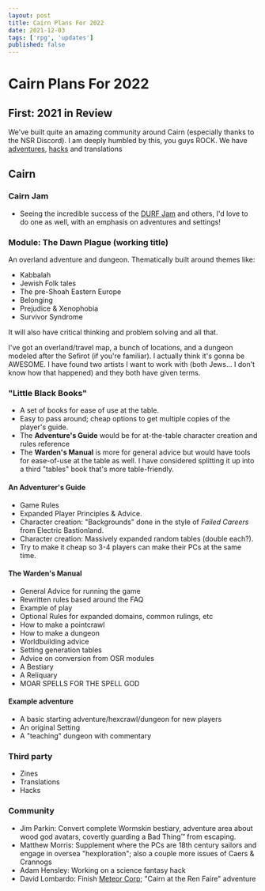 ```yaml
---
layout: post
title: Cairn Plans For 2022
date: 2021-12-03
tags: ['rpg', 'updates']
published: false
---
```


# Cairn Plans For 2022

## First: 2021 in Review
We've built quite an amazing community around Cairn (especially thanks to the NSR Discord). I am deeply humbled by this, you guys ROCK. We have [adventures](), [hacks](https://cairnrpg.com/hacks/third-party/) and translations


## Cairn
### Cairn Jam
- Seeing the incredible success of the [DURF Jam](https://itch.io/jam/durfjam) and others, I'd love to do one as well, with an emphasis on adventures and settings!

### Module: The Dawn Plague (working title)
An overland adventure and dungeon. Thematically built around themes like:
- Kabbalah
- Jewish Folk tales
- The pre-Shoah Eastern Europe
- Belonging
- Prejudice & Xenophobia
- Survivor Syndrome

It will also have critical thinking and problem solving and all that.

I've got an overland/travel map, a bunch of locations, and a dungeon modeled after the Sefirot (if you're familiar). I actually think it's gonna be AWESOME.
I have found two artists I want to work with (both Jews... I don't know how that happened) and they both have given terms.

### "Little Black Books"
- A set of books for ease of use at the table.
- Easy to pass around; cheap options to get multiple copies of the player's guide.
- The **Adventure's Guide** would be for at-the-table character creation and rules reference
- The **Warden's Manual** is more for general advice but would have tools for ease-of-use at the table as well. I have considered splitting it up into a third "tables" book that's more table-friendly.

#### An Adventurer's Guide
- Game Rules
- Expanded Player Principles & Advice.
- Character creation: "Backgrounds" done in the style of _Failed Careers_ from Electric Bastionland.
- Character creation: Massively expanded random tables (double each?).
- Try to make it cheap so 3-4 players can make their PCs at the same time.

#### The Warden's Manual
- General Advice for running the game
- Rewritten rules based around the FAQ
- Example of play
- Optional Rules for expanded domains, common rulings, etc
- How to make a pointcrawl
- How to make a dungeon
- Worldbuilding advice
- Setting generation tables
- Advice on conversion from OSR modules
- A Bestiary
- A Reliquary
- MOAR SPELLS FOR THE SPELL GOD

#### Example adventure
- A basic starting adventure/hexcrawl/dungeon for new players
- An original Setting
- A "teaching" dungeon with commentary

### Third party
- Zines
- Translations
- Hacks

### Community
- Jim Parkin: Convert complete Wormskin bestiary, adventure area about wood god avatars, covertly guarding a Bad Thing™️ from escaping.
- Matthew Morris: Supplement where the PCs are 18th century sailors and engage in oversea "hexploration"; also a couple more issues of Caers & Crannogs
- Adam Hensley: Working on a science fantasy hack
- David Lombardo: Finish [Meteor Corp](https://discourse.rpgcauldron.com/t/meteor-corp-corporate-sci-fi-cairn-hack-ashcan/519); "Cairn at the Ren Faire" adventure
